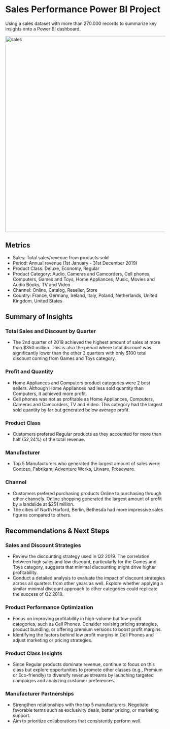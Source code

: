# Sales Performance Power BI Project
Using a sales dataset with more than 270.000 records to summarize key insights onto a Power BI dashboard.

<img width="617" alt="sales" src="https://github.com/user-attachments/assets/19dc2724-5574-4042-be5f-7d9e668216f4"> 

## Metrics
- Sales: Total sales/revenue from products sold
- Period: Annual revenue (1st January - 31st December 2019)
- Product Class: Deluxe, Economy, Regular
- Product Category: Audio, Cameras and Camcorders, Cell phones, Computers, Games and Toys, Home Appliances, Music, Movies and Audio Books, TV and Video
- Channel: Online, Catalog, Reseller, Store
- Country: France, Germany, Ireland, Italy, Poland, Netherlands, United Kingdom, United States

## Summary of Insights

### Total Sales and Discount by Quarter
- The 2nd quarter of 2019 achieved the highest amount of sales at more than $350 million. This is also the period where total discount was significantly lower than the other 3 quarters with only $100 total discount coming from Games and Toys category.

### Profit and Quantity
- Home Appliances and Computers product categories were 2 best sellers. Although Home Appliances had less sold quantity than Computers, it achieved more profit.
- Cell phones was not as profitable as Home Appliances, Computers, Cameras and Camcorders, TV and Video. This category had the largest sold quantity by far but generated below average profit.

### Product Class
- Customers prefered Regular products as they accounted for more than half (52,24%) of the total revenue.

### Manufacturer
- Top 5 Manufacturers who generated the largest amount of sales were: Contoso, Fabrikam, Adventure Works, Litware, Proseware.

### Channel
- Customers prefered purchasing products Online to purchasing through other channels. Online shopping generated the largest amount of profit by a landslide at $251 million.
- The cities of North Harford, Berlin, Bethesda had more impressive sales figures compared to others.

## Recommendations & Next Steps

### Sales and Discount Strategies
- Review the discounting strategy used in Q2 2019. The correlation between high sales and low discount, particularly for the Games and Toys category, suggests that minimal discounting might drive higher profitability.
- Conduct a detailed analysis to evaluate the impact of discount strategies across all quarters from other years as well. Explore whether applying a similar minimal discount approach to other categories could replicate the success of Q2 2019.

### Product Performance Optimization
- Focus on improving profitability in high-volume but low-profit categories, such as Cell Phones. Consider revising pricing strategies, product bundling, or offering premium versions to boost profit margins.
- Identifying the factors behind low profit margins in Cell Phones and adjust marketing or pricing strategies.

### Product Class Insights
- Since Regular products dominate revenue, continue to focus on this class but explore opportunities to promote other classes (e.g., Premium or Eco-friendly) to diversify revenue streams by launching targeted campaigns and analyzing customer preferences.

### Manufacturer Partnerships
- Strengthen relationships with the top 5 manufacturers. Negotiate favorable terms such as exclusivity deals, better pricing, or marketing support.
- Aim to prioritize collaborations that consistently perform well.
